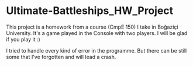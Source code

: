 # Ultimate-Battleships_HW_Project
This project is a homework from a course (CmpE 150) I take in Boğaziçi University. It's a game played in the Console with two players. I will be glad if you play it :)

I tried to handle every kind of error in the programme. But there can be still some that I've forgotten and will lead a crash. 
